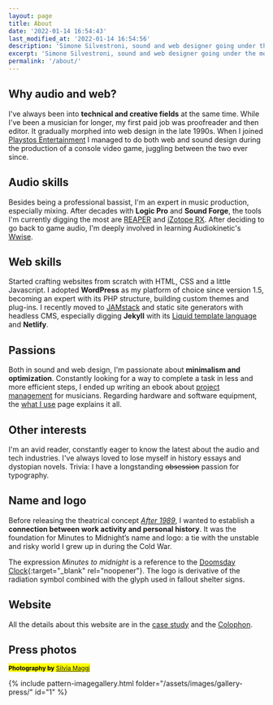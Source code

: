 ```yaml
---
layout: page
title: About
date: '2022-01-14 16:54:43'
last_modified_at: '2022-01-14 16:54:56'
description: 'Simone Silvestroni, sound and web designer going under the moniker Minutes to Midnight. Freelancing in Milan after 9 years in the UK. I started my blog in 2002.'
excerpt: 'Simone Silvestroni, sound and web designer going under the moniker <em>Minutes to Midnight</em>. Freelancing in Milan after 9 years in the UK. I started my blog in 2002. First a bass player and editor, I later became a sound and web designer. Check out my <a href="/work/">audio and web work</a>.'
permalink: '/about/'
---
```

## Why audio and web?

I've always been into **technical and creative fields** at the same time. While I've been a musician for longer, my first paid job was proofreader and then editor. It gradually morphed into web design in the late 1990s. When I joined [Playstos Entertainment](/work/sound-design/console-game-ruff-trigger/) I managed to do both web and sound design during the production of a console video game, juggling between the two ever since.

## Audio skills

Besides being a professional bassist, I'm an expert in music production, especially mixing. After decades with **Logic Pro** and **Sound Forge**, the tools I'm currently digging the most are [REAPER](http://reaper.fm/) and [iZotope RX](https://www.izotope.com/en/products/rx.html). After deciding to go back to game audio, I'm deeply involved in learning Audiokinetic's [Wwise](https://www.audiokinetic.com/products/wwise/).

## Web skills

Started crafting websites from scratch with HTML, CSS and a little Javascript. I adopted **WordPress** as my platform of choice since version 1.5, becoming an expert with its PHP structure, building custom themes and plug-ins. I recently moved to [JAMstack](https://jamstack.org/) and static site generators with headless CMS, especially digging **Jekyll** with its [Liquid template language](https://shopify.github.io/liquid/) and **Netlify**.

## Passions

Both in sound and web design, I'm passionate about **minimalism and optimization**. Constantly looking for a way to complete a task in less and more efficient steps, I ended up writing an ebook about [project management](/work/project-management/) for musicians.  Regarding hardware and software equipment, the [what I use](/uses/) page explains it all.

## Other interests

I'm an avid reader, constantly eager to know the latest about the audio and tech industries. I've always loved to lose myself in history essays and dystopian novels. Trivia: I have a longstanding ~~obsession~~ passion for typography.

## Name and logo

Before releasing the theatrical concept [_After 1989_](/work/original-music-productions/after-1989/), I wanted to establish a **connection between work activity and personal history**. It was the foundation for Minutes to Midnight’s name and logo: a tie with the unstable and risky world I grew up in during the Cold War.

The expression _Minutes to midnight_ is a reference to the [Doomsday Clock](https://en.wikipedia.org/wiki/Doomsday_Clock){:target="_blank" rel="noopener"}. The logo is derivative of the radiation symbol combined with the glyph used in fallout shelter signs.

## Website

All the details about this website are in the [case study](/work/web-design/minutes-to-midnight/) and the [Colophon](/colophon/).

## Press photos

<p><mark class="m2m-highlight small"><small class="px-3"><strong>Photography by</strong> <a href="https://silviamaggidesign.com">Silvia Maggi</a></small></mark></p>

{% include pattern-imagegallery.html folder="/assets/images/gallery-press/" id="1" %}